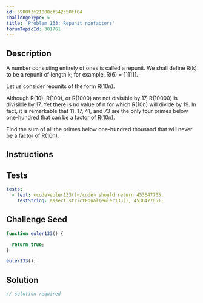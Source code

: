 ```yaml
---
id: 5900f3f21000cf542c50ff04
challengeType: 5
title: 'Problem 133: Repunit nonfactors'
forumTopicId: 301761
---
```


## Description

<section id='description'>

A number consisting entirely of ones is called a repunit. We shall define R(k) to be a repunit of length k; for example, R(6) = 111111.

Let us consider repunits of the form R(10n).

Although R(10), R(100), or R(1000) are not divisible by 17, R(10000) is divisible by 17. Yet there is no value of n for which R(10n) will divide by 19. In fact, it is remarkable that 11, 17, 41, and 73 are the only four primes below one-hundred that can be a factor of R(10n).

Find the sum of all the primes below one-hundred thousand that will never be a factor of R(10n).

</section>

## Instructions

<section id='instructions'>

</section>

## Tests

<section id='tests'>

```yml
tests:
  - text: <code>euler133()</code> should return 453647705.
    testString: assert.strictEqual(euler133(), 453647705);

```

</section>

## Challenge Seed

<section id='challengeSeed'>

<div id='js-seed'>

```js
function euler133() {

  return true;
}

euler133();
```

</div>

</section>

## Solution

<section id='solution'>

```js
// solution required
```

</section>
